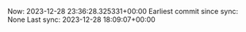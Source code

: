 Now: 2023-12-28 23:36:28.325331+00:00 Earliest commit since sync: None Last sync: 2023-12-28 18:09:07+00:00
